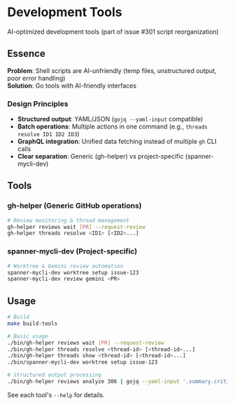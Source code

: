 # Development Tools

AI-optimized development tools (part of issue #301 script reorganization)

## Essence

**Problem**: Shell scripts are AI-unfriendly (temp files, unstructured output, poor error handling)  
**Solution**: Go tools with AI-friendly interfaces

### Design Principles
- **Structured output**: YAML/JSON (`gojq --yaml-input` compatible)
- **Batch operations**: Multiple actions in one command (e.g., `threads resolve ID1 ID2 ID3`)
- **GraphQL integration**: Unified data fetching instead of multiple `gh` CLI calls
- **Clear separation**: Generic (gh-helper) vs project-specific (spanner-mycli-dev)

## Tools

### gh-helper (Generic GitHub operations)
```bash
# Review monitoring & thread management
gh-helper reviews wait [PR] --request-review
gh-helper threads resolve <ID1> [<ID2>...]
```

### spanner-mycli-dev (Project-specific)
```bash
# Worktree & Gemini review automation
spanner-mycli-dev worktree setup issue-123
spanner-mycli-dev review gemini <PR>
```

## Usage

```bash
# Build
make build-tools

# Basic usage
./bin/gh-helper reviews wait [PR] --request-review
./bin/gh-helper threads resolve <thread-id> [<thread-id>...]
./bin/gh-helper threads show <thread-id> [<thread-id>...]
./bin/spanner-mycli-dev worktree setup issue-123

# Structured output processing
./bin/gh-helper reviews analyze 306 | gojq --yaml-input '.summary.critical'
```

See each tool's `--help` for details.